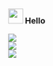 ### <img src="https://media.giphy.com/media/hvRJCLFzcasrR4ia7z/giphy.gif" width="30px"> Hello


![](https://github-readme-stats.vercel.app/api?username=CriMsOnN&show_icons=true&theme=tokyonight&count_private=true&hide=contribs)<br/>
![](https://github-readme-stats.vercel.app/api/top-langs/?username=CriMsOnN&layout=compact)<br/>
![](https://visitor-badge-reloaded.herokuapp.com/badge?page_id=crimsonn)
